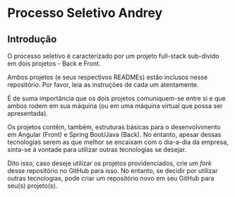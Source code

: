 # Processo Seletivo Andrey

## Introdução

O processo seletivo é caracterizado por um projeto full-stack sub-divido em dois projetos - Back e Front.

Ambos projetos (e seus respectivos READMEs) estão inclusos nesse repositório. Por favor, leia as instruções de cada um atentamente.

É de suma importância que os dois projetos comuniquem-se entre si e que ambos rodem em sua máquina (ou em uma máquina virtual que possa ser apresentada).

Os projetos contêm, também, estruturas básicas para o desenvolvimento em Angular (Front) e Spring Boot/Java (Back). No entanto, apesar dessas tecnologias serem as que melhor se encaixam com o dia-a-dia da empresa, sinta-se à vontade para utilizar outras tecnologias se desejar.

Dito isso, caso deseje utilizar os projetos providenciados, crie um *fork* desse repositório no GitHub para isso. No entanto, se decidir por utilizar outras tecnologias, pode criar um repositório novo em seu GitHub para seu(s) projeto(s).
